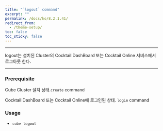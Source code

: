 ```yaml
---
title: "`logout` command"
excerpt: ""
permalink: /docs/ko/8.2.1.41/
redirect_from:
  - /theme-setup/
toc: false
toc_sticky: false
---
```


---
logout는 설치된 Cluster의 Cocktail DashBoard 또는 Cocktail Online 서비스에서 로그아웃 한다.

---

### Prerequisite
Cube Cluster 설치 상태.`create` command 

Cocktail DashBoard 또는 Cocktail Online에 로그인된 상태. `login` command 

### Usage

* `cube logout`


